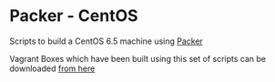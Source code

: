 Packer - CentOS
=============
Scripts to build a CentOS 6.5 machine using [Packer](http://www.packer.io)

Vagrant Boxes which have been built using this set of scripts can be downloaded [from here](https://github.com/russmckendrick/vagrant-boxes)
